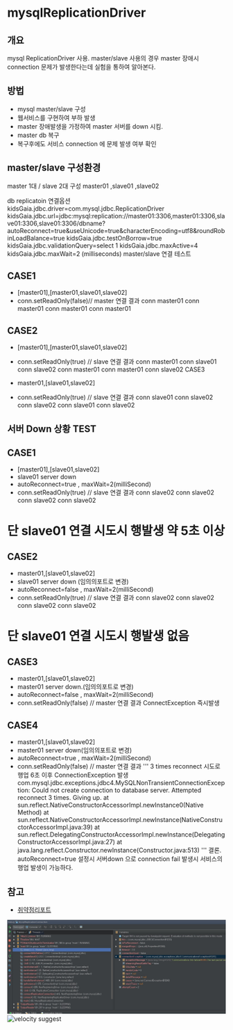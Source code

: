 mysqlReplicationDriver
===============================

개요
------------
mysql ReplicationDriver 사용. master/slave 사용의 경우 master 장애시 connection 문제가 발생한다는데 실험을 통하여 알아본다.

방법
------------------

- mysql master/slave 구성
- 웹서비스를 구현하여 부하 발생
- master 장애발생을 가정하여 master 서버를 down 시킴.
- master db 복구
- 복구후에도 서비스 connection 에 문제 발생 여부 확인

master/slave 구성환경
------------------

master 1대 / slave 2대 구성
master01 ,slave01 ,slave02

db replicatoin 연결옵션
kidsGaia.jdbc.driver=com.mysql.jdbc.ReplicationDriver
kidsGaia.jdbc.url=jdbc:mysql:replication://master01:3306,master01:3306,slave01:3306,slave01:3306/dbname?autoReconnect=true&amp;useUnicode=true&amp;characterEncoding=utf8&amp;roundRobinLoadBalance=true
kidsGaia.jdbc.testOnBorrow=true
kidsGaia.jdbc.validationQuery=select 1
kidsGaia.jdbc.maxActive=4
kidsGaia.jdbc.maxWait=2 (milliseconds)
master/slave 연결 테스트

CASE1
------------------

- [master01],[master01,slave01,slave02]
- conn.setReadOnly(false)// master 연결
결과
conn master01
conn master01
conn master01
conn master01

CASE2
------------------

- [master01],[master01,slave01,slave02]
- conn.setReadOnly(true) // slave 연결
결과
conn master01
conn slave01
conn slave02
conn master01
conn master01
conn slave02
CASE3

- master01,[slave01,slave02]
- conn.setReadOnly(true) // slave 연결
결과
conn slave01
conn slave02
conn slave02
conn slave01
conn slave02

서버 Down 상황 TEST
------------------

CASE1
------------------

- [master01],[slave01,slave02]
- slave01 server down
- autoReconnect=true , maxWait=2(milliSecond)
- conn.setReadOnly(true) // slave 연결
결과
conn slave02
conn slave02
conn slave02
conn slave02
# 단 slave01 연결 시도시 행발생 약 5초 이상

CASE2
------------------
- master01,[slave01,slave02]
- slave01 server down (임의의포트로 변경)
- autoReconnect=false , maxWait=2(milliSecond)
- conn.setReadOnly(true) // slave 연결
결과
conn slave02
conn slave02
conn slave02
conn slave02
# 단 slave01 연결 시도시 행발생 없음

CASE3
------------------

- master01,[slave01,slave02]
- master01 server down.(임의의포트로 변경)
- autoReconnect=false , maxWait=2(milliSecond)
- conn.setReadOnly(false) // master 연결
결과
ConnectException 즉시발생

CASE4
------------------

- master01,[slave01,slave02]
- master01 server down(임의의포트로 변경)
- autoReconnect=true , maxWait=2(milliSecond)
- conn.setReadOnly(false) // master 연결
결과
'''
3 times reconnect 시도로 행업 6초 이후 ConnectionException 발생
com.mysql.jdbc.exceptions.jdbc4.MySQLNonTransientConnectionException: Could not create connection to database server. Attempted reconnect 3 times. Giving up.
at sun.reflect.NativeConstructorAccessorImpl.newInstance0(Native Method)
at sun.reflect.NativeConstructorAccessorImpl.newInstance(NativeConstructorAccessorImpl.java:39)
at sun.reflect.DelegatingConstructorAccessorImpl.newInstance(DelegatingConstructorAccessorImpl.java:27)
at java.lang.reflect.Constructor.newInstance(Constructor.java:513)
'''
결론.
autoReconnect=true 설정시 서버down 으로 connection fail 발생시 서비스의 행업 발생이 가능하다.

참고
------
- [취약점리포트](http://gywn.net/2012/07/mysql-replication-driver-error-report/)

![velocity suggest](img/deplicationSleep.jpg)
![velocity suggest](img/deplicationSleepCode.jpg.jpg)